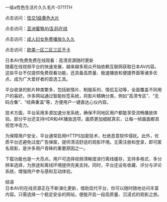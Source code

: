 一级a性色生活片久久毛片-0711TH

点击访问：<a href="https://heiliaoxqkkct.pages.dev">性交1级黄色大片</a>

点击访问：<a href="https://heiliao2dmwwy.pages.dev">亚洲蜜臀AV乱码在线</a>

点击访问：<a href="https://heiliaoll4qsx.pages.dev">成人妇女免费播放久久久</a>

点击访问：<a href="https://heiliaowt0d7p.pages.dev">欧美一区二区三区不卡</a>

日本AV免费免费在线观看：高清资源随时更新  
随着在线视频平台的快速发展，越来越多观众开始依赖互联网获取日本AV内容。这些平台不仅提供免费观看功能，还具备高质量、极速播放和便捷界面等诸多优点，成为广大爱好者的首选工具。

平台收录的影片种类繁多，包括剧情片、制服系列、情侣互动等，全面覆盖不同用户的喜好。许多网站通过智能标签系统，将影片精确分类，例如“高清专区”、“无码合集”、“经典重温”等，方便用户一键直达心仪内容。

技术方面，平台采用多源加速分发系统，确保不同地区用户都能享受流畅播放体验。部分平台还支持HDR和4K播放选项，画质更加细腻真实，让每一帧画面都具视觉冲击力。

为保障用户安全，平台通常启用HTTPS加密技术，杜绝恶意软件侵扰。此外，优质平台还避免过度广告弹窗，提供清洁舒适的观影环境。无需注册和登录，即可匿名观影，是许多用户青睐的重要原因之一。

下载功能也是一大亮点。用户可选择视频清晰度进行离线缓存，支持多格式、多分辨率选择，为旅途和离线环境提供完美支持。同时，平台还设有收藏、评分与评论系统，增强用户参与感和互动体验。

结语  
日本AV的在线资源正在不断演化更新，借助现代平台，你可以随时随地访问丰富内容。只需选择一个稳定安全的网站，便能开启一段高质量、沉浸式的观影之旅。

<span style="display:none;">[Canonical link](https://github.com/bts89463/av7986)</span>
